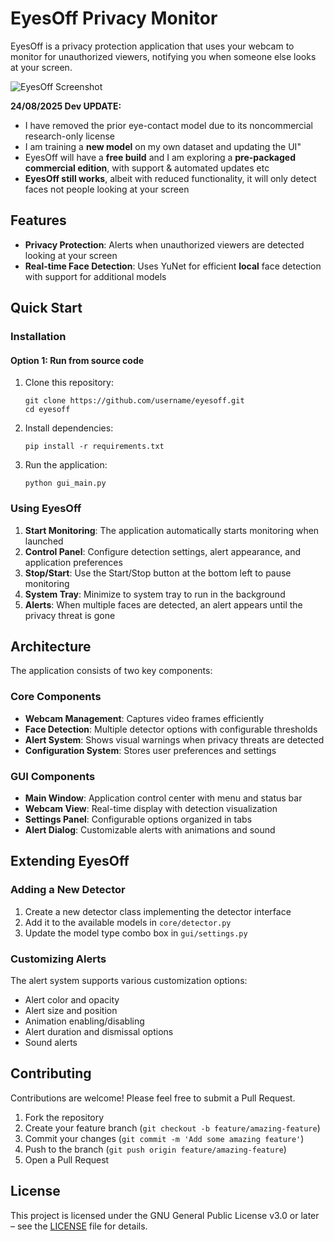# EyesOff Privacy Monitor

EyesOff is a privacy protection application that uses your webcam to monitor for unauthorized viewers, notifying you when someone else looks at your screen.

![EyesOff Screenshot](https://github.com/user-attachments/assets/7e45274e-b5c1-44a4-9908-89d10b0100a0)

<b>24/08/2025 Dev UPDATE:</b>
  - I have removed the prior eye-contact model due to its noncommercial research-only license
  - I am training a **new model** on my own dataset and updating the UI"
  - EyesOff will have a **free build** and I am exploring a **pre-packaged commercial edition**, with support & automated updates etc
  - **EyesOff still works**, albeit with reduced functionality, it will only detect faces not people looking at your screen

## Features

- **Privacy Protection**: Alerts when unauthorized viewers are detected looking at your screen
- **Real-time Face Detection**: Uses YuNet for efficient <b>local</b> face detection with support for additional models

## Quick Start

### Installation

#### Option 1: Run from source code

1. Clone this repository:
   ```
   git clone https://github.com/username/eyesoff.git
   cd eyesoff
   ```

2. Install dependencies:
   ```
   pip install -r requirements.txt
   ```

3. Run the application:
   ```
   python gui_main.py
   ```

### Using EyesOff

1. **Start Monitoring**: The application automatically starts monitoring when launched
2. **Control Panel**: Configure detection settings, alert appearance, and application preferences
3. **Stop/Start**: Use the Start/Stop button at the bottom left to pause monitoring
4. **System Tray**: Minimize to system tray to run in the background
5. **Alerts**: When multiple faces are detected, an alert appears until the privacy threat is gone

## Architecture

The application consists of two key components:

### Core Components

- **Webcam Management**: Captures video frames efficiently
- **Face Detection**: Multiple detector options with configurable thresholds
- **Alert System**: Shows visual warnings when privacy threats are detected 
- **Configuration System**: Stores user preferences and settings

### GUI Components

- **Main Window**: Application control center with menu and status bar
- **Webcam View**: Real-time display with detection visualization
- **Settings Panel**: Configurable options organized in tabs
- **Alert Dialog**: Customizable alerts with animations and sound

## Extending EyesOff

### Adding a New Detector

1. Create a new detector class implementing the detector interface
2. Add it to the available models in `core/detector.py`
3. Update the model type combo box in `gui/settings.py`

### Customizing Alerts

The alert system supports various customization options:
- Alert color and opacity
- Alert size and position
- Animation enabling/disabling
- Alert duration and dismissal options
- Sound alerts

## Contributing

Contributions are welcome! Please feel free to submit a Pull Request.

1. Fork the repository
2. Create your feature branch (`git checkout -b feature/amazing-feature`)
3. Commit your changes (`git commit -m 'Add some amazing feature'`)
4. Push to the branch (`git push origin feature/amazing-feature`)
5. Open a Pull Request

## License
This project is licensed under the GNU General Public License v3.0 or later – see the [LICENSE](./LICENSE) file for details.
